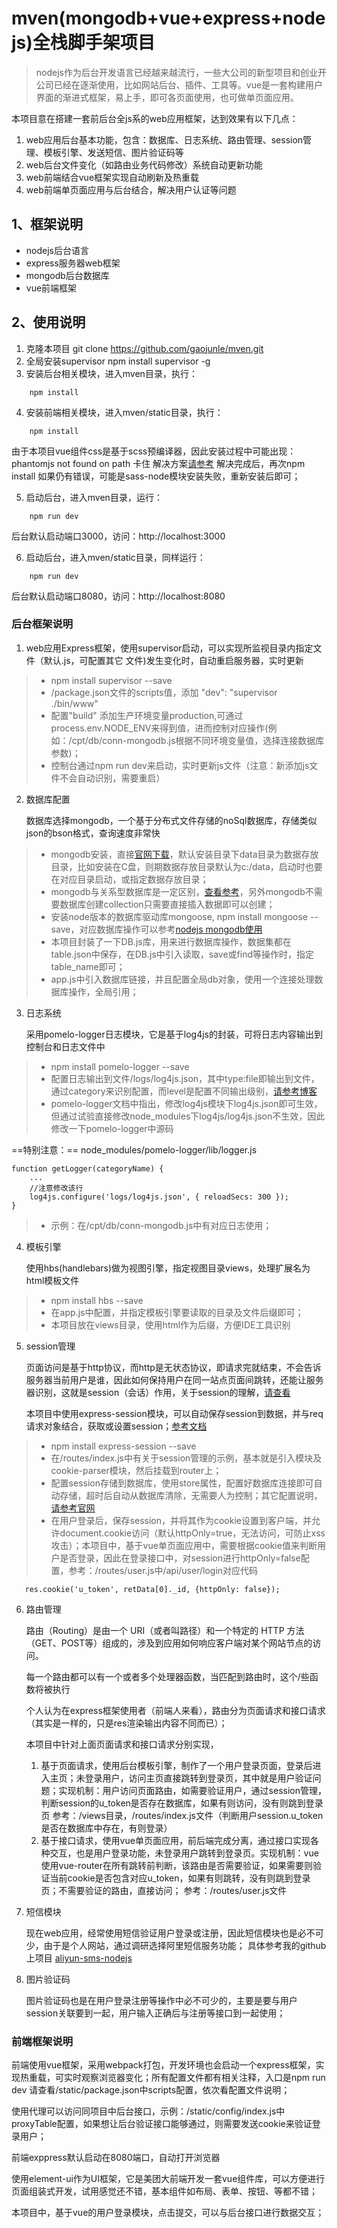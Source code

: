 # mven(mongodb+vue+express+nodejs)全栈脚手架项目

> nodejs作为后台开发语言已经越来越流行，一些大公司的新型项目和创业开公司已经在逐渐使用，比如网站后台、插件、工具等。vue是一套构建用户界面的渐进式框架，易上手，即可各页面使用，也可做单页面应用。

本项目意在搭建一套前后台全js系的web应用框架，达到效果有以下几点：
1. web应用后台基本功能，包含：数据库、日志系统、路由管理、session管理、模板引擎、发送短信、图片验证码等
2. web后台文件变化（如路由业务代码修改）系统自动更新功能
3. web前端结合vue框架实现自动刷新及热重载
4. web前端单页面应用与后台结合，解决用户认证等问题

## 1、框架说明
- nodejs后台语言
- express服务器web框架
- mongodb后台数据库
- vue前端框架

## 2、使用说明
1. 克隆本项目 git clone https://github.com/gaojunle/mven.git
2. 全局安装supervisor npm install supervisor -g
3. 安装后台相关模块，进入mven目录，执行：
```
    npm install
```
4. 安装前端相关模块，进入mven/static目录，执行：
```
    npm install
```
由于本项目vue组件css是基于scss预编译器，因此安装过程中可能出现：phantomjs not found on path 卡住 解决方案[请参考](https://segmentfault.com/a/1190000008996214)
解决完成后，再次npm install
如果仍有错误，可能是sass-node模块安装失败，重新安装后即可；

5. 启动后台，进入mven目录，运行：
```
    npm run dev
```
后台默认启动端口3000，访问：http://localhost:3000

6. 启动后台，进入mven/static目录，同样运行：
```
    npm run dev
```
后台默认启动端口8080，访问：http://localhost:8080
### 后台框架说明
1. web应用Express框架，使用supervisor启动，可以实现所监视目录内指定文件（默认.js，可配置其它 文件)发生变化时，自动重启服务器，实时更新
> - npm install supervisor --save
> - /package.json文件的scripts值，添加 "dev": "supervisor ./bin/www"
> - 配置"build" 添加生产环境变量production,可通过process.env.NODE_ENV来得到值，进而控制对应操作(例如：/cpt/db/conn-mongodb.js根据不同环境变量值，选择连接数据库参数)；
> - 控制台通过npm run dev来启动，实时更新js文件（注意：新添加js文件不会自动识别，需要重启）

2. 数据库配置

    数据库选择mongodb，一个基于分布式文件存储的noSql数据库，存储类似json的bson格式，查询速度非常快
> - mongodb安装，直接[官网下载](https://www.mongodb.com/)，默认安装目录下data目录为数据存放目录，比如安装在C盘，则期数据存放目录默认为c:/data，启动时也要在对应目录启动，或指定数据存放目录；
> - mongodb与关系型数据库是一定区别，[查看参考](http://www.runoob.com/mongodb/mongodb-databases-documents-collections.html)，另外mongodb不需要数据库创建collection只需要直接插入数据即可以创建；
> - 安装node版本的数据库驱动库mongoose, npm install mongoose --save，对应数据库操作可以参考[nodejs mongodb使用](http://www.runoob.com/nodejs/nodejs-mongodb.html)
> - 本项目封装了一下DB.js库，用来进行数据库操作，数据集都在table.json中保存，在DB.js中引入读取，save或find等操作时，指定table_name即可；
> - app.js中引入数据库链接，并且配置全局db对象，使用一个连接处理数据库操作，全局引用；

3. 日志系统

    采用pomelo-logger日志模块，它是基于log4js的封装，可将日志内容输出到控制台和日志文件中
> - npm install pomelo-logger --save
> - 配置日志输出到文件/logs/log4js.json，其中type:file即输出到文件，通过category来识别配置，而level是配置不同输出级别，[请参考博客](http://blog.csdn.net/youbl/article/details/32708609)
> - pomelo-logger文档中指出，修改log4js模块下log4js.json即可生效，但通过试验直接修改node_modules下log4js/log4js.json不生效，因此修改一下pomelo-logger中源码

==特别注意：== node_modules/pomelo-logger/lib/logger.js
```
function getLogger(categoryName) {
    ...
    //注意修改该行
    log4js.configure('logs/log4js.json', { reloadSecs: 300 });
}
```
> - 示例：在/cpt/db/conn-mongodb.js中有对应日志使用；

4. 模板引擎

    使用hbs(handlebars)做为视图引擎，指定视图目录views，处理扩展名为html模板文件

> - npm install hbs --save
> - 在app.js中配置，并指定模板引擎要读取的目录及文件后缀即可；
> - 本项目放在views目录，使用html作为后缀，方便IDE工具识别

5. session管理

    页面访问是基于http协议，而http是无状态协议，即请求完就结束，不会告诉服务器当前用户是谁，因此如何保持用户在同一站点页面间跳转，还能让服务器识别，这就是session（会话）作用，关于session的理解，[请查看](http://www.2cto.com/kf/201206/135471.html)

    本项目中使用express-session模块，可以自动保存session到数据，并与req请求对象结合，获取或设置session；[参考文档](http://www.jianshu.com/p/5a0ccd1ee27e)
    
> - npm install express-session --save
> - 在/routes/index.js中有关于session管理的示例，基本就是引入模块及cookie-parser模块，然后挂载到router上；
> - 配置session存储到数据库，使用store属性，配置好数据库连接即可自动存储，超时后自动从数据库清除，无需要人为控制；其它配置说明，[请参考官网](https://github.com/expressjs/session)
> - 在用户登录后，保存session，并将其作为cookie设置到客户端，并允许document.cookie访问（默认httpOnly=true，无法访问，可防止xss攻击）；本项目中，基于vue单页面应用中，需要根据cookie值来判断用户是否登录，因此在登录接口中，对session进行httpOnly=false配置，参考：/routes/user.js中/api/user/login对应代码
```
   res.cookie('u_token', retData[0]._id, {httpOnly: false});
```

6. 路由管理

    路由（Routing）是由一个 URI（或者叫路径）和一个特定的 HTTP 方法（GET、POST等）组成的，涉及到应用如何响应客户端对某个网站节点的访问。
    
    每一个路由都可以有一个或者多个处理器函数，当匹配到路由时，这个/些函数将被执行
    
    个人认为在express框架使用者（前端人来看），路由分为页面请求和接口请求（其实是一样的，只是res渲染输出内容不同而已）；
    
    本项目中针对上面页面请求和接口请求分别实现，
    1. 基于页面请求，使用后台模板引擎，制作了一个用户登录页面，登录后进入主页；未登录用户，访问主页直接跳转到登录页，其中就是用户验证问题；实现机制：用户访问页面路由，如需要验证用户，通过session管理，判断session的u_token是否存在数据库，如果有则访问，没有则跳到登录页
    参考：/views目录，/routes/index.js文件（判断用户session.u_token是否在数据库中存在，有则登录）
    2. 基于接口请求，使用vue单页面应用，前后端完成分离，通过接口实现各种交互，也是用户登录功能，未登录用户跳转到登录页。实现机制：vue使用vue-router在所有跳转前判断，该路由是否需要验证，如果需要则验证当前cookie是否包含对应u_token，如果有则跳转，没有则跳到登录页；不需要验证的路由，直接访问；
    参考：/routes/user.js文件
    
7. 短信模块

    现在web应用，经常使用短信验证用户登录或注册，因此短信模块也是必不可少，由于是个人网站，通过调研选择阿里短信服务功能；
    具体参考我的github上项目 [aliyun-sms-nodejs](https://github.com/gaojunle/aliyun-sms-nodejs)
    
8. 图片验证码
    
    图片验证码也是在用户登录注册等操作中必不可少的，主要是要与用户session关联要到一起，用户输入正确后与注册等接口到一起使用；

### 前端框架说明

前端使用vue框架，采用webpack打包，开发环境也会启动一个express框架，实现热重载，可实时观察浏览器变化；所有配置文件都有相关注释，入口是npm run dev 请查看/static/package.json中scripts配置，依次看配置文件说明；

使用代理可以访问同项目中后台接口，示例：/static/config/index.js中proxyTable配置，如果想让后台验证接口能够通过，则需要发送cookie来验证登录用户；

前端exppress默认启动在8080端口，自动打开浏览器

使用element-ui作为UI框架，它是美团大前端开发一套vue组件库，可以方便进行页面组装式开发，试用感觉还不错，基本组件如布局、表单、按钮、等都不错；

本项目中，基于vue的用户登录模块，点击提交，可以与后台接口进行数据交互；